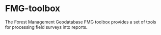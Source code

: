 # FMG-toolbox
The Forest Management Geodatabase FMG toolbox provides a set of tools for processing field surveys into reports. 